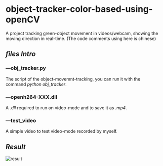 # object-tracker-color-based-using-openCV
A project tracking green-object movement in videos/webcam, showing the moving direction in real-time. 
(The code comments using here is chinese)


## ***files Intro***
### —obj_tracker.py
The script of the object-movemnt-tracking, you can run it with the command *python obj_tracker*.

### —openh264-XXX.dll
A *.dll* required to run on video-mode and to save it as *.mp4*.

### —test_video
A simple video to test video-mode recorded by myself.


## ***Result***
![result](https://github.com/LZQthePlane/object-tracker-color-based-using-openCV/blob/master/test_gif.gif)

